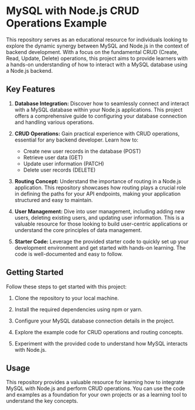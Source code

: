 # MySQL with Node.js CRUD Operations Example

This repository serves as an educational resource for individuals looking to explore the dynamic synergy between MySQL and Node.js in the context of backend development. With a focus on the fundamental CRUD (Create, Read, Update, Delete) operations,
this project aims to provide learners with a hands-on understanding of how to interact with a MySQL database using a Node.js backend.

## Key Features

1. **Database Integration:** Discover how to seamlessly connect and interact with a MySQL database within your Node.js applications. This project offers a comprehensive guide to configuring your database connection and handling various operations.

2. **CRUD Operations:** Gain practical experience with CRUD operations, essential for any backend developer. Learn how to:
   - Create new user records in the database (POST)
   - Retrieve user data (GET)
   - Update user information (PATCH)
   - Delete user records (DELETE)

3. **Routing Concept:** Understand the importance of routing in a Node.js application. This repository showcases how routing plays a crucial role in defining the paths for your API endpoints, making your application structured and easy to maintain.

4. **User Management:** Dive into user management, including adding new users, deleting existing users, and updating user information. This is a valuable resource for those looking to build user-centric applications or understand the core principles of data management.

5. **Starter Code:** Leverage the provided starter code to quickly set up your development environment and get started with hands-on learning. The code is well-documented and easy to follow.

## Getting Started

Follow these steps to get started with this project:

1. Clone the repository to your local machine.

2. Install the required dependencies using npm or yarn.

3. Configure your MySQL database connection details in the project.

4. Explore the example code for CRUD operations and routing concepts.

5. Experiment with the provided code to understand how MySQL interacts with Node.js.

## Usage

This repository provides a valuable resource for learning how to integrate MySQL with Node.js and perform CRUD operations. You can use the code and examples as a foundation for your own projects or as a learning tool to understand the key concepts.


